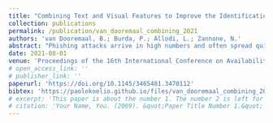 ```yaml
---
title: "Combining Text and Visual Features to Improve the Identification of Cloned Webpages for Early Phishing Detection"
collection: publications
permalink: /publication/van_dooremaal_combining_2021
authors: 'van Dooremaal, B.; Burda, P.; Allodi, L.; Zannone, N.'
abstract: "Phishing attacks arrive in high numbers and often spread quickly, meaning that after-the-fact countermeasures such as domain blacklisting are limited in efficacy. Visual similarity-based approaches have the potential of detecting previously unseen phishing webpages. These approaches, however, require identifying the legitimate webpage(s) they reproduce. Existing approaches rely on textual feature analysis for target identification, with misclassification rates of approximately 1%; however, as most websites a user might visit are legitimate, additional research is needed to further reduce classification errors. In this work, we propose a novel method for target identification that relies on both visual features (extracted from a screenshot of the web page) and textual features (extracted from the DOM of the web page) to identify which website a phishing web page is replicating, and assess its effectiveness in detecting phishing websites using data from phishing aggregators such as OpenPhish, PhishTank and PhishStats. Compared to state-of-the-art text-based classifiers, our method reduces the phishing misclassification rate by 67% (from 1.02% to 0.34%), for an accuracy of 99.66%. This work provides a further step forwards toward semi-automated decision support systems for phishing detection."
date: 2021-08-01
venue: 'Proceedings of the 16th International Conference on Availability, Reliability and Security (ARES 2021)'
# open_access_link: ''
# publisher_link: ''
paperurl: 'https://doi.org/10.1145/3465481.3470112'
bibtex:	'https://paolokoelio.github.io/files/van_dooremaal_combining_2021.bib'
# excerpt: 'This paper is about the number 1. The number 2 is left for future work.'
# citation: 'Your Name, You. (2009). &quot;Paper Title Number 1.&quot; <i>Journal 1</i>. 1(1).'
---
```

